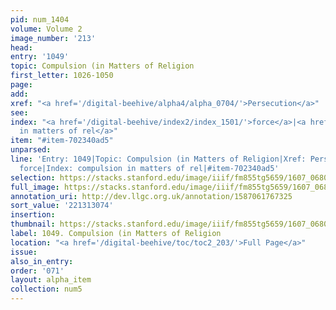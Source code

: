 ```yaml
---
pid: num_1404
volume: Volume 2
image_number: '213'
head:
entry: '1049'
topic: Compulsion (in Matters of Religion
first_letter: 1026-1050
page:
add:
xref: "<a href='/digital-beehive/alpha4/alpha_0704/'>Persecution</a>"
see:
index: "<a href='/digital-beehive/index2/index_1501/'>force</a>|<a href='/digital-beehive/index1/index_0767/'>compulsion
  in matters of rel</a>"
item: "#item-702340ad5"
unparsed:
line: 'Entry: 1049|Topic: Compulsion (in Matters of Religion|Xref: Persecution|Index:
  force|Index: compulsion in matters of rel|#item-702340ad5'
selection: https://stacks.stanford.edu/image/iiif/fm855tg5659/1607_0680/444,3074,2902,891/full/0/default.jpg
full_image: https://stacks.stanford.edu/image/iiif/fm855tg5659/1607_0680/full/full/0/default.jpg
annotation_uri: http://dev.llgc.org.uk/annotation/1587061767325
sort_value: '221313074'
insertion:
thumbnail: https://stacks.stanford.edu/image/iiif/fm855tg5659/1607_0680/444,3074,600,180/250,/0/default.jpg
label: 1049. Compulsion (in Matters of Religion
location: "<a href='/digital-beehive/toc/toc2_203/'>Full Page</a>"
issue:
also_in_entry:
order: '071'
layout: alpha_item
collection: num5
---
```

